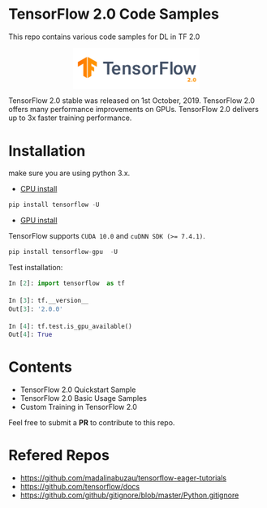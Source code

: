 # TensorFlow 2.0 Code Samples
This repo contains various code samples for DL in TF 2.0

<p align="center">
  <img src="imgs/tensorflow2.png" width="250" align="middle">
</p>

TensorFlow 2.0 stable was released on 1st October, 2019. TensorFlow 2.0 offers many performance improvements on GPUs. TensorFlow 2.0 delivers up to 3x faster training performance.

# Installation

make sure you are using python 3.x.

- [CPU install](https://www.tensorflow.org/install/pip)
```python
pip install tensorflow -U
```

- [GPU install](https://www.tensorflow.org/install/gpu)

TensorFlow supports `CUDA 10.0` and `cuDNN SDK (>= 7.4.1)`.

```python
pip install tensorflow-gpu  -U
```

Test installation:
```python
In [2]: import tensorflow  as tf

In [3]: tf.__version__
Out[3]: '2.0.0'

In [4]: tf.test.is_gpu_available()
Out[4]: True

```

# Contents

- TensorFlow 2.0 Quickstart Sample
- TensorFlow 2.0 Basic Usage Samples
- Custom Training in TensorFlow 2.0

Feel free to submit a **PR** to contribute to this repo.
 


# Refered Repos

- https://github.com/madalinabuzau/tensorflow-eager-tutorials
- https://github.com/tensorflow/docs
- https://github.com/github/gitignore/blob/master/Python.gitignore